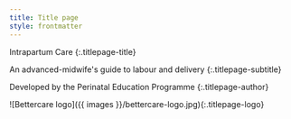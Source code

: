 ```yaml
---
title: Title page
style: frontmatter
---
```


Intrapartum Care
{:.titlepage-title}

An advanced-midwife's guide to labour and delivery
{:.titlepage-subtitle}

Developed by the Perinatal Education Programme
{:.titlepage-author}

![Bettercare logo]({{ images }}/bettercare-logo.jpg){:.titlepage-logo}
